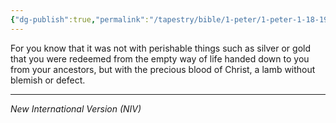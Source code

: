 ```yaml
---
{"dg-publish":true,"permalink":"/tapestry/bible/1-peter/1-peter-1-18-19/","title":"1 Peter 1:18-19","hide":true,"tags":["bible-verse","bible-verse"],"dgHomeLink":true,"dgShowLocalGraph":true,"dgEnableSearch":true}
---
```



For you know that it was not with perishable things such as silver or gold that you were redeemed from the empty way of life handed down to you from your ancestors, but with the precious blood of Christ, a lamb without blemish or defect.

---
*New International Version (NIV)*